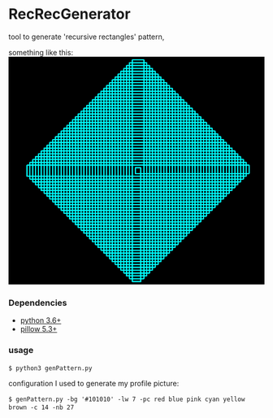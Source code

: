# RecRecGenerator
tool to generate 'recursive rectangles' pattern,

something like this:
![pattern](https://github.com/rishabh38/RecRecGenerator/blob/master/imgs/sample.png)


### Dependencies
- [python 3.6+](https://www.python.org/downloads/)
- [pillow 5.3+](https://pillow.readthedocs.io/en/stable/installation.html)

### usage
```
$ python3 genPattern.py 
```

configuration I used to generate my profile picture:
```
$ genPattern.py -bg '#101010' -lw 7 -pc red blue pink cyan yellow brown -c 14 -nb 27
``` 
